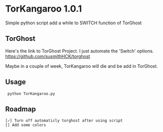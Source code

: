 # TorKangaroo 1.0.1
Simple python script add a while to SWITCH function of TorGhost

## TorGhost
Here's the link to TorGhost Project. I just automate the 'Switch' options.
https://github.com/susmithHCK/torghost


Maybe in a couple of week, TorKangaroo will die and be add in TorGhost.


## Usage
```
 python TorKangaroo.py 
```

## Roadmap

```
[✓] Turn off automaticly torghost after using script
[] Add some colors
```
